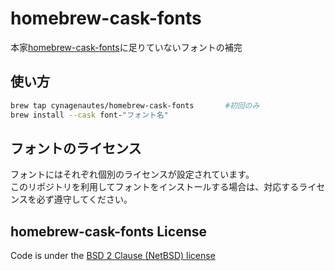 # homebrew-cask-fonts

本家[homebrew-cask-fonts](https://github.com/Homebrew/homebrew-cask-fonts)に足りていないフォントの補完

## 使い方

```bash
brew tap cynagenautes/homebrew-cask-fonts       #初回のみ
brew install --cask font-"フォント名"
```

## フォントのライセンス

フォントにはそれぞれ個別のライセンスが設定されています。  
このリポジトリを利用してフォントをインストールする場合は、対応するライセンスを必ず遵守してください。

## homebrew-cask-fonts License

Code is under the [BSD 2 Clause (NetBSD) license](https://github.com/cynagenautes/homebrew-cask-fonts/blob/master/LICENSE)
